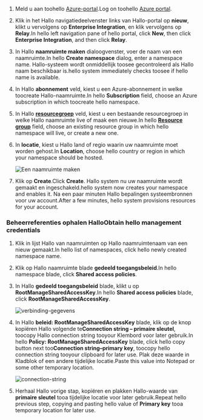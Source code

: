 1. <span data-ttu-id="d3cde-101">Meld u aan toohello [Azure-portal][Azure portal].</span><span class="sxs-lookup"><span data-stu-id="d3cde-101">Log on toohello [Azure portal][Azure portal].</span></span>
2. <span data-ttu-id="d3cde-102">Klik in het Hallo navigatiedeelvenster links van Hallo-portal op **nieuw**, klikt u vervolgens op **Enterprise Integration**, en klik vervolgens op **Relay**.</span><span class="sxs-lookup"><span data-stu-id="d3cde-102">In hello left navigation pane of hello portal, click **New**, then click **Enterprise Integration**, and then click **Relay**.</span></span>
3. <span data-ttu-id="d3cde-103">In Hallo **naamruimte maken** dialoogvenster, voer de naam van een naamruimte.</span><span class="sxs-lookup"><span data-stu-id="d3cde-103">In hello **Create namespace** dialog, enter a namespace name.</span></span> <span data-ttu-id="d3cde-104">Hallo-systeem wordt onmiddellijk toosee gecontroleerd als Hallo naam beschikbaar is.</span><span class="sxs-lookup"><span data-stu-id="d3cde-104">hello system immediately checks toosee if hello name is available.</span></span>
4. <span data-ttu-id="d3cde-105">In Hallo **abonnement** veld, kiest u een Azure-abonnement in welke toocreate Hallo-naamruimte.</span><span class="sxs-lookup"><span data-stu-id="d3cde-105">In hello **Subscription** field, choose an Azure subscription in which toocreate hello namespace.</span></span>
5. <span data-ttu-id="d3cde-106">In Hallo  **[resourcegroep](../articles/azure-resource-manager/resource-group-portal.md)**  veld, kiest u een bestaande resourcegroep in welke Hallo naamruimte live of maak een nieuwe.</span><span class="sxs-lookup"><span data-stu-id="d3cde-106">In hello **[Resource group](../articles/azure-resource-manager/resource-group-portal.md)** field, choose an existing resource group in which hello namespace will live, or create a new one.</span></span>      
6. <span data-ttu-id="d3cde-107">In **locatie**, kiest u Hallo land of regio waarin uw naamruimte moet worden gehost.</span><span class="sxs-lookup"><span data-stu-id="d3cde-107">In **Location**, choose hello country or region in which your namespace should be hosted.</span></span>
   
    ![Een naamruimte maken][create-namespace]
7. <span data-ttu-id="d3cde-109">Klik op **Create**.</span><span class="sxs-lookup"><span data-stu-id="d3cde-109">Click **Create**.</span></span> <span data-ttu-id="d3cde-110">Hallo system nu uw naamruimte wordt gemaakt en ingeschakeld.</span><span class="sxs-lookup"><span data-stu-id="d3cde-110">hello system now creates your namespace and enables it.</span></span> <span data-ttu-id="d3cde-111">Na een paar minuten Hallo bepalingen systeembronnen voor uw account.</span><span class="sxs-lookup"><span data-stu-id="d3cde-111">After a few minutes, hello system provisions resources for your account.</span></span>

### <a name="obtain-hello-management-credentials"></a><span data-ttu-id="d3cde-112">Beheerreferenties ophalen Hallo</span><span class="sxs-lookup"><span data-stu-id="d3cde-112">Obtain hello management credentials</span></span>
1. <span data-ttu-id="d3cde-113">Klik in lijst Hallo van naamruimten op Hallo naamruimtenaam van een nieuw gemaakt.</span><span class="sxs-lookup"><span data-stu-id="d3cde-113">In hello list of namespaces, click hello newly created namespace name.</span></span>
2. <span data-ttu-id="d3cde-114">Klik op Hallo naamruimte blade **gedeeld toegangsbeleid**.</span><span class="sxs-lookup"><span data-stu-id="d3cde-114">In hello namespace blade, click **Shared access policies**.</span></span>
3. <span data-ttu-id="d3cde-115">In Hallo **gedeeld toegangsbeleid** blade, klikt u op **RootManageSharedAccessKey**.</span><span class="sxs-lookup"><span data-stu-id="d3cde-115">In hello **Shared access policies** blade, click **RootManageSharedAccessKey**.</span></span>
   
    ![verbinding-gegevens][connection-info]
4. <span data-ttu-id="d3cde-117">In Hallo **beleid: RootManageSharedAccessKey** blade, klik op de knop kopiëren Hallo volgende te**Connection string – primaire sleutel**, toocopy Hallo connection string tooyour Klembord voor later gebruik.</span><span class="sxs-lookup"><span data-stu-id="d3cde-117">In hello **Policy: RootManageSharedAccessKey** blade, click hello copy button next too**Connection string–primary key**, toocopy hello connection string tooyour clipboard for later use.</span></span> <span data-ttu-id="d3cde-118">Plak deze waarde in Kladblok of een andere tijdelijke locatie.</span><span class="sxs-lookup"><span data-stu-id="d3cde-118">Paste this value into Notepad or some other temporary location.</span></span>
   
    ![connection-string][connection-string]

5. <span data-ttu-id="d3cde-120">Herhaal Hallo vorige stap, kopiëren en plakken Hallo-waarde van **primaire sleutel** tooa tijdelijke locatie voor later gebruik.</span><span class="sxs-lookup"><span data-stu-id="d3cde-120">Repeat hello previous step, copying and pasting hello value of **Primary key** tooa temporary location for later use.</span></span>  

<!--Image references-->

[create-namespace]: ./media/relay-create-namespace-portal/create-namespace.png
[connection-info]: ./media/relay-create-namespace-portal/connection-info.png
[connection-string]: ./media/relay-create-namespace-portal/connection-string.png
[Azure portal]: https://portal.azure.com
